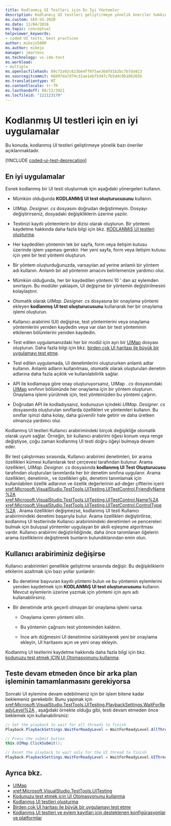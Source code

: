 ```yaml
---
title: Kodlanmış UI Testleri için En İyi Yöntemler
description: Kodlanmış UI testleri geliştirmeye yönelik öneriler hakkında bilgi edinin. Bu yönergeler esnek bir kodlanmış UI testi oluşturmaya yardımcı olur.
ms.custom: SEO-VS-2020
ms.date: 11/04/2016
ms.topic: conceptual
helpviewer_keywords:
- coded UI tests, best practices
author: mikejo5000
ms.author: mikejo
manager: jmartens
ms.technology: vs-ide-test
ms.workload:
- multiple
ms.openlocfilehash: 89c72a92c623b64ff075ae36dfd1b2bc7b7da913
ms.sourcegitcommit: 68897da7d74c31ae1ebf5d47c7b5ddc9b108265b
ms.translationtype: MT
ms.contentlocale: tr-TR
ms.lasthandoff: 08/13/2021
ms.locfileid: "122123170"
---
```

# <a name="best-practices-for-coded-ui-tests"></a>Kodlanmış UI testleri için en iyi uygulamalar

Bu konuda, kodlanmış UI testleri geliştirmeye yönelik bazı öneriler açıklanmaktadır.

[!INCLUDE [coded-ui-test-deprecation](includes/coded-ui-test-deprecation.md)]

## <a name="best-practices"></a>En iyi uygulamalar

Esnek kodlanmış bir UI testi oluşturmak için aşağıdaki yönergeleri kullanın.

- Mümkün olduğunda **KODLANMıŞ UI test oluşturucusunu** kullanın.

- *UIMap. Designer. cs* dosyasını doğrudan değiştirmeyin. Dosyayı değiştirirseniz, dosyadaki değişikliklerin üzerine yazılır.

- Testinizi kayıtlı yöntemlerin bir dizisi olarak oluşturun. Bir yöntemi kaydetme hakkında daha fazla bilgi için bkz. [KODLANMıŞ UI testleri oluşturma](../test/use-ui-automation-to-test-your-code.md).

- Her kaydedilen yöntemin tek bir sayfa, form veya iletişim kutusu üzerinde işlem yapması gerekir. Her yeni sayfa, form veya iletişim kutusu için yeni bir test yöntemi oluşturun.

- Bir yöntem oluşturduğunuzda, varsayılan ad yerine anlamlı bir yöntem adı kullanın. Anlamlı bir ad yöntemin amacını belirlemenize yardımcı olur.

- Mümkün olduğunda, her bir kaydedilen yöntemi 10 ' dan az eylemden sınırlayın. Bu modüler yaklaşım, UI değişirse bir yöntemin değiştirilmesini kolaylaştırır.

- Otomatik olarak *UIMap. Designer. cs* dosyasına bir onaylama yöntemi ekleyen **kodlanmış UI test oluşturucusunu** kullanarak her bir onaylama işlemi oluşturun.

- Kullanıcı arabirimi (UI) değişirse, test yöntemlerini veya onaylama yöntemlerini yeniden kaydedin veya var olan bir test yönteminin etkilenen bölümlerini yeniden kaydedin.

- Test edilen uygulamanızdaki her bir modül için ayrı bir [UIMap](/previous-versions/dd580454(v=vs.140)) dosyası oluşturun. Daha fazla bilgi için bkz. [birden çok UI haritası ile büyük bir uygulamayı test etme](../test/testing-a-large-application-with-multiple-ui-maps.md).

- Test edilen uygulamada, UI denetimlerini oluştururken anlamlı adlar kullanın. Anlamlı adların kullanılması, otomatik olarak oluşturulan denetim adlarına daha fazla açıklık ve kullanılabilirlik sağlar.

- API ile kodlamaya göre onay oluşturuyorsanız, UIMap *. cs* dosyasındaki [UIMap](/previous-versions/dd580454(v=vs.140)) sınıfının bölümünde her onaylama için bir yöntem oluşturun. Onaylama işlemi yürütmek için, test yönteinizden bu yöntemi çağırın.

- Doğrudan API ile kodladıysanız, kodunuzun içindeki *UIMap. Designer. cs* dosyasında oluşturulan sınıflarda özellikleri ve yöntemleri kullanın. Bu sınıflar işinizi daha kolay, daha güvenilir hale getirir ve daha üretken olmanıza yardımcı olur.

Kodlanmış UI testleri Kullanıcı arabirimindeki birçok değişikliğe otomatik olarak uyum sağlar. Örneğin, bir kullanıcı arabirimi öğesi konum veya renge değiştiyse, çoğu zaman kodlanmış UI testi doğru öğeyi bulmaya devam eder.

Bir test çalıştırması sırasında, Kullanıcı arabirimi denetimleri, bir arama özellikleri kümesi kullanılarak test çerçevesi tarafından bulunur. Arama özellikleri, *UIMap. Designer. cs* dosyasında **kodlanmış UI Test Oluşturucusu** tarafından oluşturulan tanımlarda her bir denetim sınıfına uygulanır. Arama özellikleri, denetimin,, ve özellikleri gibi, denetimi tanımlamak için kullanılabilen özellik adlarının ve özellik değerlerinin ad-değer çiftlerini içerir <xref:Microsoft.VisualStudio.TestTools.UITesting.UITestControl.FriendlyName%2A> <xref:Microsoft.VisualStudio.TestTools.UITesting.UITestControl.Name%2A> <xref:Microsoft.VisualStudio.TestTools.UITesting.UITestControl.ControlType%2A> . Arama özellikleri değişmezse, kodlanmış UI testi Kullanıcı arabirimindeki denetimi başarıyla bulur. Arama özellikleri değiştirilirse, kodlanmış UI testlerinde Kullanıcı arabirimindeki denetimleri ve pencereleri bulmak için buluşsal yöntemler uygulayan bir akıllı eşleşme algoritması vardır. Kullanıcı arabirimi değiştirildiğinde, daha önce tanımlanan öğelerin arama özelliklerini değiştirerek bunların bulundıklarından emin olun.

## <a name="if-your-user-interface-changes"></a>Kullanıcı arabiriminiz değişirse

Kullanıcı arabirimleri genellikle geliştirme sırasında değişir. Bu değişikliklerin etkilerini azaltmak için bazı yollar şunlardır:

- Bu denetime başvuran kayıtlı yöntemi bulun ve bu yöntemin eylemlerini yeniden kaydetmek için **KODLANMıŞ UI test oluşturucusunu** kullanın. Mevcut eylemlerin üzerine yazmak için yöntemi için aynı adı kullanabilirsiniz.

- Bir denetimde artık geçerli olmayan bir onaylama işlemi varsa:

  - Onaylama içeren yöntemi silin.

  - Bu yöntemin çağrısını test yönteminden kaldırın.

  - İnce artı düğmesini UI denetimine sürükleyerek yeni bir onaylama ekleyin, UI haritasını açın ve yeni onay ekleyin.

Kodlanmış UI testlerini kaydetme hakkında daha fazla bilgi için bkz. [kodunuzu test etmek IÇIN UI Otomasyonunu kullanma](../test/use-ui-automation-to-test-your-code.md).

## <a name="if-a-background-process-needs-to-complete-before-the-test-can-continue"></a>Teste devam etmeden önce bir arka plan işleminin tamamlanmasını gerekiyorsa

Sonraki UI eylemine devam edebilmeniz için bir işlem bitene kadar beklemeniz gerekebilir. Bunu yapmak için <xref:Microsoft.VisualStudio.TestTools.UITesting.PlaybackSettings.WaitForReadyLevel%2A> , aşağıdaki örnekte olduğu gibi, testi devam etmeden önce beklemek için kullanabilirsiniz:

```csharp
// Set the playback to wait for all threads to finish
Playback.PlaybackSettings.WaitForReadyLevel = WaitForReadyLevel.AllThreads;

// Press the submit button
this.UIMap.ClickSubmit();

// Reset the playback to wait only for the UI thread to finish
Playback.PlaybackSettings.WaitForReadyLevel = WaitForReadyLevel.UIThreadOnly;
```

## <a name="see-also"></a>Ayrıca bkz.

- [UIMap](/previous-versions/dd580454(v=vs.140))
- <xref:Microsoft.VisualStudio.TestTools.UITesting>
- [Kodunuzu test etmek için UI Otomasyonunu kullanma](../test/use-ui-automation-to-test-your-code.md)
- [Kodlanmış UI testleri oluşturma](../test/use-ui-automation-to-test-your-code.md)
- [Birden çok UI haritası ile büyük bir uygulamayı test etme](../test/testing-a-large-application-with-multiple-ui-maps.md)
- [Kodlanmış UI testleri ve eylem kayıtları için desteklenen konfigürasyonlar ve platformlar](../test/supported-configurations-and-platforms-for-coded-ui-tests-and-action-recordings.md)
